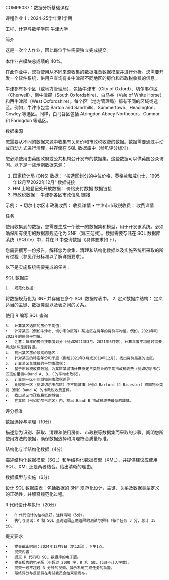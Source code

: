 COMP6037：数据分析基础课程

课程作业 1：2024-25学年第1学期

工程、计算与数学学院
牛津大学

简介

这是一次个人作业，因此每位学生需要独立完成提交。

本作业占模块总成绩的 40%。

在此作业中，您将使用从不同来源收集的数据准备数据模型并进行分析。您需要开发一个软件系统，供用户查询有关牛津郡不同地区的房价和市政税收费的信息。

牛津郡有多个区（或地方管理局），包括牛津市（City of Oxford）、切尔韦尔区（Cherwell）、南牛津郡（South Oxfordshire）、白马谷（Vale of White Horse）和西牛津郡（West Oxfordshire）。每个区（地方管理局）都有不同的区域或选区。例如，牛津市包含 Barton and Sandhills、Summertown、Headington、Cowley 等选区。同样，白马谷区包括 Abingdon Abbey Northcourt、Cumnor 和 Faringdon 等选区。

数据来源

您需要从不同的数据来源中收集有关房价和市政税收费的数据。数据需要通过手动或自动方式进行清理，并存储在 SQL 数据库中（参见评分标准）。

您必须使用由英国政府或公共机构公开发布的数据集，这些数据可以供英国公众访问。以下是一些示例数据来源：
1.	国家统计局 (ONS) 数据：
“按选区划分的中位价格，英格兰和威尔士，1995年12月至2022年12月”
数据链接
2.	HM 土地登记处开放数据：
价格支付数据 数据链接
3.	市政税数据：
牛津郡各区市政信息 链接

示例：
•	切尔韦尔区市政税收费：
收费详情
•	牛津市市政税收费：
收费详情

任务

使用收集到的数据，您需要生成一个统一的数据集和模型，用于开发该系统。必须确保所有使用的数据都规范化为 3NF（第三范式）。数据需要存储在 SQL 数据库系统（SQLite）中，并在 R 中查询数据（具体要求如下）。

您需要撰写一份报告，解释您为收集、清理和结构化数据以及实施系统所采取的所有过程（参见评分标准以了解详细要求）。

以下是实施系统需要完成的任务：

SQL 数据库

	1.	规范化数据：
将数据规范化为 3NF 并存储在多个 SQL 数据库表中。
2.	定义数据库结构：
定义适当的主键、数据类型以及表之间的关系。

使用 R 编写 SQL 查询

	3.	计算某区选区的房价平均值：
	•	计算某区（例如牛津市、切尔韦尔区等）某选区在两年的房价平均值。例如，2021年和2022年的房价平均值。
	•	注意：每年的房价按季度划分（例如2021年3月、2021年6月等），计算年度平均值时需要考虑这些季度数据。
	4.	找出某区房价最高的选区：
	•	针对某区的特定年份和季度（例如2021年3月或2019年12月），找出房价最高的选区。
	5.	计算某区某城镇的平均市政税：
	•	基于市政税收费数据，为某区某城镇计算特定三类物业的平均市政税收费（例如切尔韦尔区班伯里镇中Band A, B, C的平均市政税）。
	6.	计算同一区不同城镇间市政税差异：
	•	比较同一区（例如切尔韦尔区）中不同城镇（例如 Barford 和 Bicester）相同物业类别（例如 Band A）的市政税收费差异。
	7.	找出某区市政税最低的城镇：
	•	在某区（例如切尔韦尔区）内，找出 Band B 市政税收费最低的城镇。

评分标准

数据选择与清理（10分）

描述您为识别、获取、清理和使用房价、市政税等数据集而采取的步骤。阐明您所使用方法的依据，确保数据选择和清理符合质量标准。

结构化与半结构化数据（4分）

描述结构化数据模型（SQL）和半结构化数据模型（XML），并提供建议应使用 SQL、XML 还是两者结合。给出清晰的理由。

数据模型与实施（6分）

设计 SQL 数据库表：包括数据的 3NF 规范化设计，主键、关系及数据类型定义的正确性，并解释规范化过程。

R 代码设计与执行（20分）

	•	R 代码设计的结构良好，注释清晰（5分）。
	•	执行与测试：R 和 SQL 查询返回正确结果的测试与解释（每个任务 3 分，总计 15 分）。

提交要求

	•	提交截止时间：2024年12月9日（第12周），下午1点。
	•	提交内容：
	•	提交 R 代码和 SQL 数据库的电子版。
	•	提交报告的电子版（不超过 2000 字，R 和 SQL 代码不计入字数）。
	•	提交一段不超过 3 分钟的视频，展示系统完成任务的功能。
	•	最终评分与反馈将在考试委员会结束后发布。
